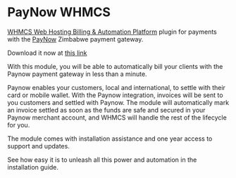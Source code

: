# PayNow WHMCS
[WHMCS Web Hosting Billing & Automation Platform](https://www.whmcs.com/) plugin for payments with the [PayNow](https://paynow.co.zw) Zimbabwe payment gateway.

Download it now at [this link](http://sam.co.zw/downloads/paynow-module-for-whmcs/)

With this module, you will be able to automatically bill your clients with the Paynow payment gateway in less than a minute.

Paynow enables your customers, local and international, to settle with their card or mobile wallet. With the Paynow integration, invoices will be sent to you customers and settled with Paynow. The module will automatically mark an invoice settled as soon as the funds are safe and secured in your Paynow merchant account, and WHMCS will handle the rest of the lifecycle for you.

The module comes with installation assistance and one year access to support and updates.

See how easy it is to unleash all this power and automation in the installation guide.
